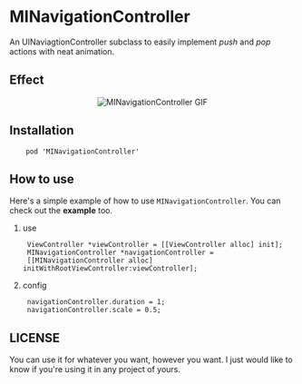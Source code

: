 MINavigationController
======================

An UINaviagtionController subclass to easily implement *push* and *pop* actions with neat animation.
    
## Effect

<p align="center">
	<img src="http://veelian.github.io/images/MINavigationController.gif" alt="MINavigationController GIF" title="MINavigationController GIF" />
</p>


## Installation

        pod 'MINavigationController'

## How to use

Here's a simple example of how to use `MINavigationController`. You can check out the **example** too.

1. use 

		ViewController *viewController = [[ViewController alloc] init];
        MINavigationController *navigationController = 
        [[MINavigationController alloc] initWithRootViewController:viewController];
        
2. config

        navigationController.duration = 1;
        navigationController.scale = 0.5;
        
## LICENSE

You can use it for whatever you want, however you want. I just would like to know if you're using it in any project of yours.
		
